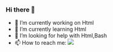 ### Hi there 👋
- 🔭 I’m currently working on Html
- 🌱 I’m currently learning Html
- 🤔 I’m looking for help with Html,Bash
- 📫 How to reach me: <a href="https://www.pixilart.com/5bitsofok"><img src="https://play-lh.googleusercontent.com/r3TfuTEkPgg0jv5tVse5SqseSN31-yOhKGdBshdxNbdlvt0_bTC2QAKaxfcnj4_8gg"></a>
